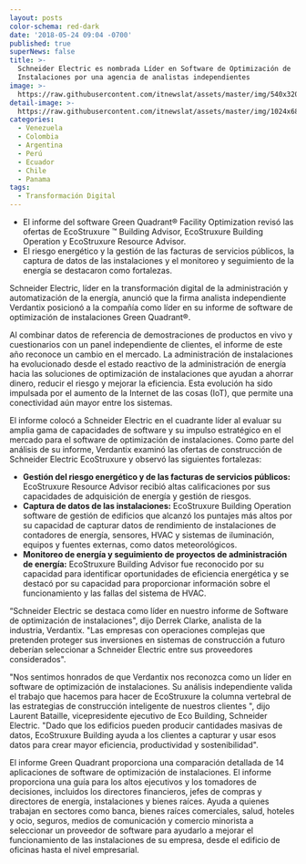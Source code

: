 ```yaml
---
layout: posts
color-schema: red-dark
date: '2018-05-24 09:04 -0700'
published: true
superNews: false
title: >-
  Schneider Electric es nombrada Líder en Software de Optimización de
  Instalaciones por una agencia de analistas independientes
image: >-
  https://raw.githubusercontent.com/itnewslat/assets/master/img/540x320/Green-Quadrant-p.jpg
detail-image: >-
  https://raw.githubusercontent.com/itnewslat/assets/master/img/1024x680/Green-Quadrant-g.jpg
categories:
  - Venezuela
  - Colombia
  - Argentina
  - Perú
  - Ecuador
  - Chile
  - Panama
tags:
  - Transformación Digital
---
```

- El informe del software Green Quadrant® Facility Optimization revisó las ofertas de EcoStruxure ™ Building Advisor, EcoStruxure Building Operation y EcoStruxure Resource Advisor.
- El riesgo energético y la gestión de las facturas de servicios públicos, la captura de datos de las instalaciones y el monitoreo y seguimiento de la energía se destacaron como fortalezas.

Schneider Electric, líder en la transformación digital de la administración y automatización de la energía, anunció que la firma analista independiente Verdantix  posicionó a la compañía como líder en su informe de software de optimización de instalaciones Green Quadrant®.

Al combinar datos de referencia de demostraciones de productos en vivo y cuestionarios con un panel independiente de clientes, el informe de este año reconoce un cambio en el mercado. La administración de instalaciones ha evolucionado desde el estado reactivo de la administración de energía hacia las soluciones de optimización de instalaciones que ayudan a ahorrar dinero, reducir el riesgo y mejorar la eficiencia. Esta evolución ha sido impulsada por el aumento de la Internet de las cosas (IoT), que permite una conectividad aún mayor entre los sistemas.

El informe colocó a Schneider Electric en el cuadrante líder al evaluar su amplia gama de capacidades de software y su impulso estratégico en el mercado para el software de optimización de instalaciones. Como parte del análisis de su informe, Verdantix examinó las ofertas de construcción de Schneider Electric EcoStruxure y observó las siguientes fortalezas:

- **Gestión del riesgo energético y de las facturas de servicios públicos:** EcoStruxure Resource Advisor recibió altas calificaciones por sus capacidades de adquisición de energía y gestión de riesgos.
- **Captura de datos de las instalaciones:** EcoStruxure Building Operation software de gestión de edificios que alcanzó los puntajes más altos por su capacidad de capturar datos de rendimiento de instalaciones de contadores de energía, sensores, HVAC y sistemas de iluminación, equipos y fuentes externas, como datos meteorológicos.
- **Monitoreo de energía y seguimiento de proyectos de administración de energía:** EcoStruxure Building Advisor fue reconocido por su capacidad para identificar oportunidades de eficiencia energética y se destacó por su capacidad para proporcionar información sobre el funcionamiento y las fallas del sistema de HVAC.

“Schneider Electric se destaca como líder en nuestro informe de Software de optimización de instalaciones", dijo Derrek Clarke, analista de la industria, Verdantix. "Las empresas con operaciones complejas que pretenden proteger sus inversiones en sistemas de construcción a futuro deberían seleccionar a Schneider Electric entre sus proveedores considerados".

"Nos sentimos honrados de que Verdantix nos reconozca como un líder en software de optimización de instalaciones. Su análisis independiente valida el trabajo que hacemos para hacer de EcoStruxure la columna vertebral de las estrategias de construcción inteligente de nuestros clientes ", dijo Laurent Bataille, vicepresidente ejecutivo de Eco Building, Schneider Electric. "Dado que los edificios pueden producir cantidades masivas de datos, EcoStruxure Building ayuda a los clientes a capturar y usar esos datos para crear mayor eficiencia, productividad y sostenibilidad".

El informe Green Quadrant proporciona una comparación detallada de 14 aplicaciones de software de optimización de instalaciones. El informe proporciona una guía para los altos ejecutivos y los tomadores de decisiones, incluidos los directores financieros, jefes de compras y directores de energía, instalaciones y bienes raíces. Ayuda a quienes trabajan en sectores como banca, bienes raíces comerciales, salud, hoteles y ocio, seguros, medios de comunicación y comercio minorista a seleccionar un proveedor de software para ayudarlo a mejorar el funcionamiento de las instalaciones de su empresa, desde el edificio de oficinas hasta el nivel empresarial.
